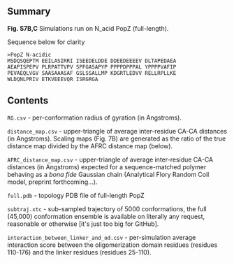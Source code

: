 ## Summary

**Fig. S7B,C**
Simulations run on N_acid PopZ (full-length).

Sequence below for clarity

	>PopZ N-acidic
	MSDQSQEPTM EEILASIRRI ISEEDELDDE DDEEDEEEEV DLTAPEDAEA
	AEAPISPEPV PLRPATTVPV SPFGASAPYP PPPPDPPPAL YPPPPVAFIP
	PEVAEQLVGV SAASAAASAF GSLSSALLMP KDGRTLEDVV RELLRPLLKE
	WLDQNLPRIV ETKVEEEVQR ISRGRGA


## Contents

`RG.csv` - per-conformation radius of gyration (in Angstroms).

`distance_map.csv` - upper-triangle of average inter-residue CA-CA distances (in Angstroms). Scaling maps (Fig. 7B) are generated as the ratio of the true distance map divided by the AFRC distance map (below).

`AFRC_distance_map.csv` - upper-triangle of average inter-residue CA-CA distances (in Angstroms) expected for a sequence-matched polymer behaving as a *bona fide* Gaussian chain (Analytical Flory Random Coil model, preprint forthcoming...).

`full.pdb` - topology PDB file of full-length PopZ

`subtraj.xtc` - sub-sampled trajectory of 5000 conformations, the full (45,000) conformation ensemble is available on literally any request, reasonable or otherwise [it's just too big for GitHub]. 

`interaction_between_linker_and_od.csv` - per-simulation average interaction score between the oligomerization domain residues (residues 110-176) and the linker residues (residues 25-110).